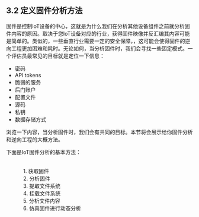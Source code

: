 ## 3.2 定义固件分析方法

固件是控制IoT设备的中心，这就是为什么我们在分析其他设备组件之前就分析固件内容的原因。取决于您IoT设备对应的行业，获得固件映像并反汇编其内容可能是简单的。类似的，一些垂直行业需要一定的安全保障，，这可能会使得固件的逆向工程更加困难和耗时。无论如何，当分析固件时，我们会寻找一些固定模式。一个评估员最常见的目标就是定位一下信息：
* 密码
* API tokens
* 脆弱的服务
* 后门账户
* 配置文件
* 源码
* 私钥
* 数据存储方式

浏览一下内容，当分析固件时，我们会有共同的目标。本节将会展示给你固件分析和逆向工程的大概方法。

下面是IoT固件分析的基本方法：

<br>&emsp;&emsp;&emsp; 1. 获取固件
<br>&emsp;&emsp;&emsp; 2. 分析固件
<br>&emsp;&emsp;&emsp; 3. 提取文件系统
<br>&emsp;&emsp;&emsp; 4. 挂载文件系统
<br>&emsp;&emsp;&emsp; 5. 分析文件内容
<br>&emsp;&emsp;&emsp; 6. 仿真固件进行动态分析
